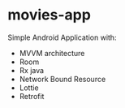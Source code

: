 # movies-app

Simple Android Application with:

- MVVM architecture
- Room 
- Rx java
- Network Bound Resource
- Lottie
- Retrofit
